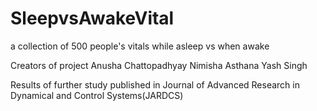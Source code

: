 # SleepvsAwakeVital
a collection of 500 people's vitals while asleep vs when awake

Creators of project
Anusha Chattopadhyay
Nimisha Asthana
Yash Singh

Results of further study published in Journal of Advanced Research in Dynamical and Control Systems(JARDCS)
